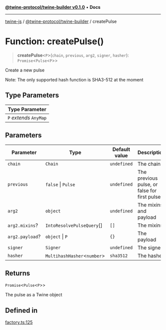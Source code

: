 [**@twine-protocol/twine-builder v0.1.0**](../index.md) • **Docs**

***

[twine-js](../../../index.md) / [@twine-protocol/twine-builder](../index.md) / createPulse

# Function: createPulse()

> **createPulse**\<`P`\>(`chain`, `previous`, `arg2`, `signer`, `hasher`): `Promise`\<`Pulse`\<`P`\>\>

Create a new pulse

Note: The only supported hash function is SHA3-512 at the moment

## Type Parameters

| Type Parameter |
| ------ |
| `P` *extends* `AnyMap` |

## Parameters

| Parameter | Type | Default value | Description |
| ------ | ------ | ------ | ------ |
| `chain` | `Chain` | `undefined` | The chain |
| `previous` | `false` \| `Pulse` | `undefined` | The previous pulse, or false for first pulse |
| `arg2` | `object` | `undefined` | The mixins and payload |
| `arg2.mixins`? | `IntoResolvePulseQuery`[] | `[]` | The mixins |
| `arg2.payload`? | `object` \| `P` | `{}` | The payload |
| `signer` | `Signer` | `undefined` | The signer |
| `hasher` | `MultihashHasher`\<`number`\> | `sha3512` | The hasher |

## Returns

`Promise`\<`Pulse`\<`P`\>\>

The pulse as a Twine object

## Defined in

[factory.ts:125](https://github.com/twine-protocol/twine-js/blob/3800995f9c83f4f5711bcf3062ea754a1e4448ce/packages/twine-builder/src/factory.ts#L125)
